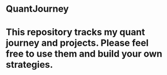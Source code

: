 # QuantJourney
# This repository tracks my quant journey and projects. Please feel free to use them and build your own strategies.
